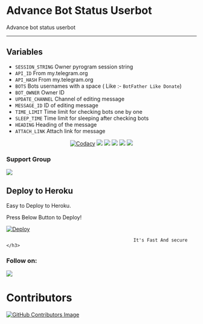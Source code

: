 # Advance Bot Status Userbot
Advance bot status userbot

---

## Variables

- `SESSION_STRING` Owner pyrogram session string
- `API_ID` From my.telegram.org
- `API_HASH` From my.telegram.org
- `BOTS` Bots usernames with a space ( Like :- `BotFather Like Donate`)
- `BOT_OWNER` Owner ID 
- `UPDATE_CHANNEL` Channel of editing message 
- `MESSAGE_ID` ID of editing message
- `TIME_LIMIT` Time limit for checking bots one by one
- `SLEEP_TIME` Time limit for sleeping after checking bots
- `HEADING` Heading of the message 
- `ATTACH_LINK` Attach link for message

<p align="center">
    <a href="https://app.codacy.com/ToxicCybers/Bot-Status/dashboard"> <img src="https://img.shields.io/codacy/grade/4d58f2a402b54aed8a7d95f7add45a81?color=brightgreen&logo=codacy&logoColor=green&style=for-the-badge" alt="Codacy" /></a>
    <a href="https://github.com/ToxicCybers/Bot-Status"> <img src="https://img.shields.io/github/repo-size/szbots/Powerful-Bot-Status-Bot?color=orange&logo=github&logoColor=green&style=for-the-badge" /></a>
    <a href="https://github.com/ToxicCybers/Bot-Status/commits/"> <img src="https://img.shields.io/github/last-commit/szbots/Powerful-Bot-Status-Bot?color=brown&logo=github&logoColor=green&style=for-the-badge" /></a>
    <a href="https://github.com/ToxicCybers/Bot-Status/issues"> <img src="https://img.shields.io/github/issues/szbots/Powerful-Bot-Status-Bot?color=blueviolet&logo=github&logoColor=green&style=for-the-badge" /></a>
    <a href="https://github.com/ToxicCybers/Bot-Status/network/members"> <img src="https://img.shields.io/github/forks/szbots/Powerful-Bot-Status-Bot?color=red&logo=github&logoColor=green&style=for-the-badge" /></a>  
    <a href="https://pypi.org/project/Telethon/"> <img src="https://img.shields.io/pypi/v/telethon?color=yellow&label=telethon&logo=python&logoColor=green&style=for-the-badge" /></a>
</p>

### Support Group
<a href="https://t.me/RexomaSupport"><img src="https://img.shields.io/badge/Telegram-Join%20Telegram%20Group-blue.svg?logo=telegram"></a>

## Deploy to Heroku
Easy to Deploy to Heroku.

Press Below Button to Deploy!

[![Deploy](https://www.herokucdn.com/deploy/button.svg)](https://heroku.com/deploy?template=https://github.com/ToxicCybers/Bot-Status)

                                                   It's Fast And secure </h3>

### Follow on:
<p align="left">
<a href="https://github.com/ToxicCybers"><img src="https://img.shields.io/badge/GitHub-Follow%20on%20GitHub-inactive.svg?logo=github"></a>
</p>

# Contributors
<a href="RexomaSupport">![GitHub Contributors Image](https://contrib.rocks/image?repo=ToxicCybers/Bot-Status)   
